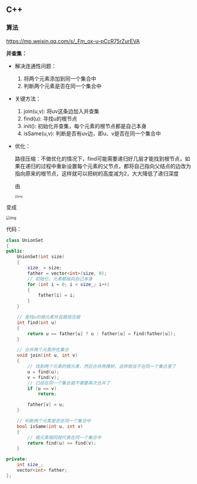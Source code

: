 ## C++

### 算法

https://mp.weixin.qq.com/s/_Fm_ox-u-pCcR75rZurEVA

**并查集：**

- 解决连通性问题：

  1. 将两个元素添加到同一个集合中
  2. 判断两个元素是否在同一个集合中

- 关键方法：

  1. join(u,v): 将uv这条边加入并查集
  2. find(u): 寻找u的根节点
  3. init(): 初始化并查集，每个元素的根节点都是自己本身
  4. isSame(u,v): 判断是否有uv边，即u、v是否在同一个集合中

- 优化：

  路径压缩：不做优化的情况下，find可能需要递归好几层才能找到根节点，如果在递归的过程中重新设置每个元素的父节点，都将自己指向父结点的边改为指向原来的根节点，这样就可以把树的高度减为2，大大降低了递归深度

  由

  <img src="https://code-thinking-1253855093.file.myqcloud.com/pics/20230602102619.png" alt="img" style="zoom: 50%;" />

变成

<img src="https://code-thinking-1253855093.file.myqcloud.com/pics/20230602103040.png" alt="img" style="zoom: 67%;" />



代码：

```cpp
class UnionSet
{
public:
    UnionSet(int size)
    {
        size_ = size;
        father = vector<int>(size, 0);
        // 初始化，元素都指向自己本身
        for (int i = 0; i < size_; i++)
        {
            father[i] = i;
        }
    }

    // 查找u的根元素并且路径压缩
    int find(int u)
    {
        return u == father[u] ? u : father[u] = find(father[u]);
    }

    // 合并两个元素所在集合
    void join(int u, int v)
    {
        // 找到两个元素的根元素，然后合并两棵树，这样相当于在同一个集合里了
        u = find(u);
        v = find(v);
        // 已经在同一个集合就不需要再次合并了
        if (u == v)
            return;

        father[v] = u;
    }

    // 判断两个元素是否在同一个集合中
    bool isSame(int u, int v)
    {
        // 根元素相同就代表在同一个集合中
        return find(u) == find(v);
    }

private:
    int size_;
    vector<int> father;
};
```

